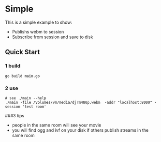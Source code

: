 # Simple

This is a simple example to show:

* Publishs webm to session
* Subscribe from session and save to disk

## Quick Start

### 1 build

```
go build main.go
```

### 2 use

```
# see ./main --help
./main -file /Volumes/vm/media/djrm480p.webm  -addr "localhost:8000" -session 'test room'
```

###3 tips

* people in the same room will see your movie
* you will find ogg and ivf on your disk if others publish streams in the same room